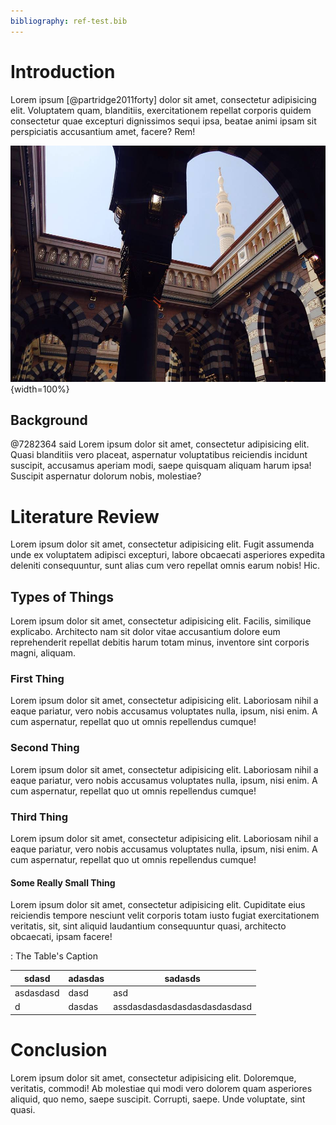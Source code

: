 ```yaml
---
bibliography: ref-test.bib
---
```


# Introduction

Lorem ipsum [@partridge2011forty] dolor sit amet, consectetur adipisicing elit. Voluptatem quam,
blanditiis, exercitationem repellat corporis quidem consectetur quae excepturi
dignissimos sequi ipsa, beatae animi ipsam sit perspiciatis accusantium amet,
facere? Rem!

![Masjid al-Nabawi, Medinah](figure.jpg){width=100%}

## Background

@7282364 said Lorem ipsum dolor sit amet, consectetur adipisicing elit. Quasi blanditiis
vero placeat, aspernatur voluptatibus reiciendis incidunt suscipit, accusamus
aperiam modi, saepe quisquam aliquam harum ipsa! Suscipit aspernatur dolorum
nobis, molestiae?

# Literature Review

Lorem ipsum dolor sit amet, consectetur adipisicing elit. Fugit assumenda unde
ex voluptatem adipisci excepturi, labore obcaecati asperiores expedita
deleniti consequuntur, sunt alias cum vero repellat omnis earum nobis! Hic.

## Types of Things

Lorem ipsum dolor sit amet, consectetur adipisicing elit. Facilis, similique
explicabo. Architecto nam sit dolor vitae accusantium dolore eum reprehenderit
repellat debitis harum totam minus, inventore sint corporis magni, aliquam.

### First Thing

Lorem ipsum dolor sit amet, consectetur adipisicing elit. Laboriosam nihil a
eaque pariatur, vero nobis accusamus voluptates nulla, ipsum, nisi enim. A cum
aspernatur, repellat quo ut omnis repellendus cumque!

### Second Thing

Lorem ipsum dolor sit amet, consectetur adipisicing elit. Laboriosam nihil a
eaque pariatur, vero nobis accusamus voluptates nulla, ipsum, nisi enim. A cum
aspernatur, repellat quo ut omnis repellendus cumque!

### Third Thing

Lorem ipsum dolor sit amet, consectetur adipisicing elit. Laboriosam nihil a
eaque pariatur, vero nobis accusamus voluptates nulla, ipsum, nisi enim. A cum
aspernatur, repellat quo ut omnis repellendus cumque!

#### Some Really Small Thing

Lorem ipsum dolor sit amet, consectetur adipisicing elit. Cupiditate eius
reiciendis tempore nesciunt velit corporis totam iusto fugiat exercitationem
veritatis, sit, sint aliquid laudantium consequuntur quasi, architecto
obcaecati, ipsam facere!

: The Table's Caption

| sdasd     | adasdas | sadasds                      |
|-----------|---------|------------------------------|
| asdasdasd | dasd    | asd                          |
| d         | dasdas  | assdasdasdasdasdasdasdasdasd |

# Conclusion

Lorem ipsum dolor sit amet, consectetur adipisicing elit. Doloremque,
veritatis, commodi! Ab molestiae qui modi vero dolorem quam asperiores
aliquid, quo nemo, saepe suscipit. Corrupti, saepe. Unde voluptate, sint
quasi.

